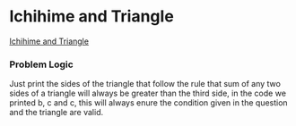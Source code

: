# Ichihime and Triangle
[Ichihime and Triangle](https://codeforces.com/problemset/problem/1337/A)

### Problem Logic
Just print the sides of the triangle that follow the rule that sum of any two sides of a triangle will always be greater than the third side, in the code we printed b, c and c, this will always enure the condition given in the question and the triangle are valid.